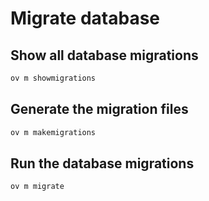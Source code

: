 
# Migrate database

## Show all database migrations

```bash
ov m showmigrations
```

## Generate the migration files

```bash
ov m makemigrations
```

## Run the database migrations

```bash
ov m migrate
```
